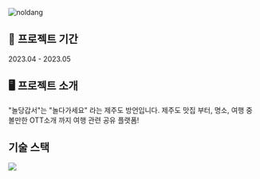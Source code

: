 ![noldang](https://github.com/aengdu/noldang/assets/68989001/6876c5dc-5204-4e67-889b-40f586041627)

📆 프로젝트 기간
-----
2023.04 - 2023.05

🖥️ 프로젝트 소개
-----
"놀당갑서"는 "놀다가세요" 라는 제주도 방언입니다. 제주도 맛집 부터, 명소, 여행 중 볼만한 OTT소개 까지 여행 관련 공유 플랫폼!

기술 스택
-----
<img src="https://img.shields.io/badge/springboot-6DB33F?style=for-the-badge&logo=springboot&logoColor=white">

